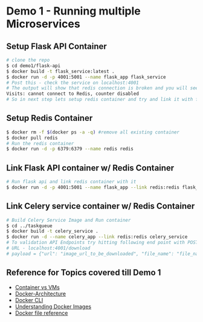 # Demo 1 - Running multiple Microservices

## Setup Flask API Container

```sh
# clone the repo
$ cd demo1/flask-api
$ docker build -t flask_service:latest .
$ docker run -d -p 4001:5001 --name flask_app flask_service
# Post this - check the service on localhost:4001
# The output will show that redis connection is broken and you will see following error message -
Visits: cannot connect to Redis, counter disabled
# So in next step lets setup redis container and try and link it with flask_api container
```

## Setup Redis Container

```sh
$ docker rm -f $(docker ps -a -q) #remove all existing container
$ docker pull redis
# Run the redis container
$ docker run -d -p 6379:6379 --name redis redis
```

## Link Flask API container w/ Redis Container

```sh
# Run flask api and link redis container with it
$ docker run -d -p 4001:5001 --name flask_app --link redis:redis flask_service
```

## Link Celery service container w/ Redis Container

```sh
# Build Celery Service Image and Run container
$ cd ../taskqueue
$ docker build -t celery_service .
$ docker run -d --name celery_app --link redis:redis celery_service
# To validation API Endpoints try hitting following end point with POST request and send payload
# URL - localhost:4001/download
# payload = {"url": "image_url_to_be_downloaded", "file_name": "file_name"}
```

## Reference for Topics covered till Demo 1

* [Container vs VMs](https://www.youtube.com/watch?v=98ZNU1KqJfc)
* [Docker-Architecture](https://docs.docker.com/engine/docker-overview/)
* [Docker CLI](https://docs.docker.com/engine/reference/commandline/cli/)
* [Understanding Docker Images](https://docs.docker.com/v17.09/engine/userguide/storagedriver/imagesandcontainers/#images-and-layers)
* [Docker file reference](https://docs.docker.com/engine/reference/builder/)
